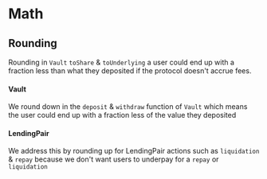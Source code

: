 # Math

## Rounding

Rounding in `Vault` `toShare` & `toUnderlying` a user could end up with a fraction less than what they deposited if the protocol doesn't accrue fees.

#### Vault

We round down in the `deposit` & `withdraw` function of `Vault` which means the user could end up with a fraction less of the value they deposited

#### LendingPair

We address this by rounding up for LendingPair actions such as `liquidation` & `repay` because we don't want users to underpay for a `repay` or `liquidation`

